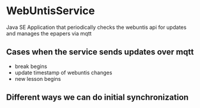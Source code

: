 # WebUntisService

Java SE Application that periodically checks the webuntis api for updates and manages the epapers via mqtt

## Cases when the service sends updates over mqtt

 * break begins
 * update timestamp of webuntis changes
 * new lesson begins
    
## Different ways we can do initial synchronization

